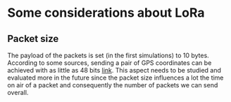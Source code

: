 # Some considerations about LoRa

## Packet size

The payload of the packets is set (in the first simulations) to 10 bytes. According to some sources, sending a pair of GPS coordinates can be achieved with as little as 48 bits [link](https://www.thethingsnetwork.org/forum/t/best-practices-when-sending-gps-location-data/1242/13).
This aspect needs to be studied and evaluated more in the future since the packet size influences a lot the time on air of a packet and consequently the number of packets we can send overall. 